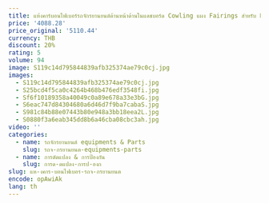```yaml
---
title: แห้งคาร์บอนไฟเบอร์รถจักรยานยนต์ด้านหน้าด้านในแดชบอร์ด Cowling แผง Fairings สําหรับ BMW S1000R M1000R 2021-2024
price: '4088.28'
price_original: '5110.44'
currency: THB
discount: 20%
rating: 5
volume: 94
image: S119c14d795844839afb325374ae79c0cj.jpg
images:
  - S119c14d795844839afb325374ae79c0cj.jpg
  - S25bcd4f5ca0c4264b468b476edf3548fi.jpg
  - Sf6f10189358a40049c0a89e678a33e3bG.jpg
  - S6eac747d84304680a6d46d7f9ba7cabaS.jpg
  - S981c84b88e07443b80e948a3bb18eea2L.jpg
  - S0880f3a6eab345dd8b6a46cba08cbc3ah.jpg
video: ''
categories:
  - name: รถจักรยานยนต์ equipments & Parts
    slug: รถจ-กรยานยนต-equipments-parts
  - name: การดัดแปลง & การป้องกัน
    slug: การด-ดแปลง-การป-องก
slug: แห-งคาร-บอนไฟเบอร-รถจ-กรยานยนต
encode: opAwiAk
lang: th
---
```

  
